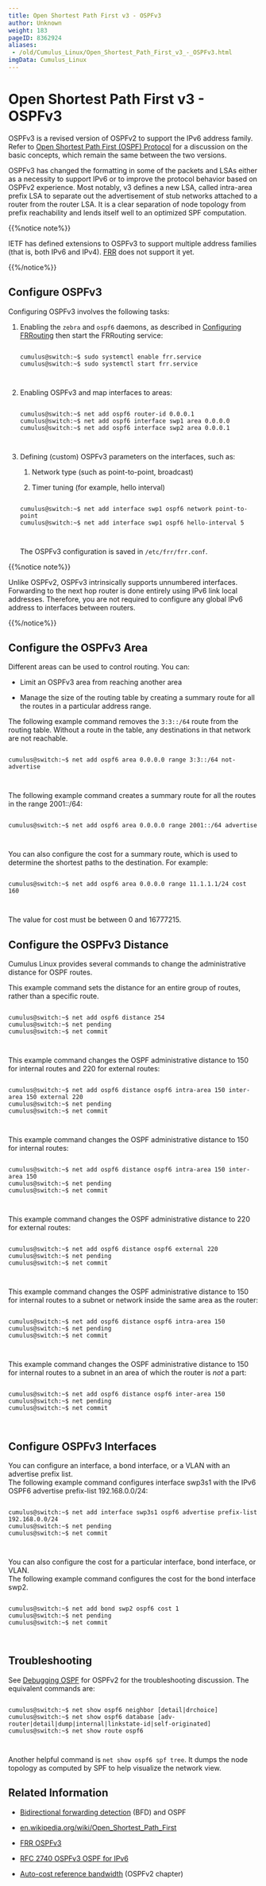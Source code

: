 ```yaml
---
title: Open Shortest Path First v3 - OSPFv3
author: Unknown
weight: 183
pageID: 8362924
aliases:
 - /old/Cumulus_Linux/Open_Shortest_Path_First_v3_-_OSPFv3.html
imgData: Cumulus_Linux
---
```

# Open Shortest Path First v3 - OSPFv3

OSPFv3 is a revised version of OSPFv2 to support the IPv6 address
family. Refer to [Open Shortest Path First (OSPF)
Protocol](/old/Cumulus_Linux/Open_Shortest_Path_First_-_OSPF.html) for a
discussion on the basic concepts, which remain the same between the two
versions.

OSPFv3 has changed the formatting in some of the packets and LSAs either
as a necessity to support IPv6 or to improve the protocol behavior based
on OSPFv2 experience. Most notably, v3 defines a new LSA, called
intra-area prefix LSA to separate out the advertisement of stub networks
attached to a router from the router LSA. It is a clear separation of
node topology from prefix reachability and lends itself well to an
optimized SPF computation.

{{%notice note%}}

IETF has defined extensions to OSPFv3 to support multiple address
families (that is, both IPv6 and IPv4).
[FRR](/old/Cumulus_Linux/FRRouting_Overview.html) does not support it
yet.

{{%/notice%}}

## Configure OSPFv3

Configuring OSPFv3 involves the following tasks:

1.  Enabling the `zebra` and `ospf6` daemons, as described in
    [Configuring
    FRRouting](/old/Cumulus_Linux/Configuring_FRRouting.html) then start
    the FRRouting service:
    
    ``` 
                       
    cumulus@switch:~$ sudo systemctl enable frr.service
    cumulus@switch:~$ sudo systemctl start frr.service
       
        
    ```

2.  Enabling OSPFv3 and map interfaces to areas:
    
    ``` 
                       
    cumulus@switch:~$ net add ospf6 router-id 0.0.0.1
    cumulus@switch:~$ net add ospf6 interface swp1 area 0.0.0.0
    cumulus@switch:~$ net add ospf6 interface swp2 area 0.0.0.1
       
        
    ```

3.  Defining (custom) OSPFv3 parameters on the interfaces, such as:
    
    1.  Network type (such as point-to-point, broadcast)
    
    2.  Timer tuning (for example, hello interval)
    
    <!-- end list -->
    
    ``` 
                       
    cumulus@switch:~$ net add interface swp1 ospf6 network point-to-point
    cumulus@switch:~$ net add interface swp1 ospf6 hello-interval 5
       
        
    ```
    
    The OSPFv3 configuration is saved in `/etc/frr/frr.conf`.

{{%notice note%}}

Unlike OSPFv2, OSPFv3 intrinsically supports unnumbered interfaces.
Forwarding to the next hop router is done entirely using IPv6 link local
addresses. Therefore, you are not required to configure any global IPv6
address to interfaces between routers.

{{%/notice%}}

## Configure the OSPFv3 Area

Different areas can be used to control routing. You can:

  - Limit an OSPFv3 area from reaching another area

  - Manage the size of the routing table by creating a summary route for
    all the routes in a particular address range.

The following example command removes the `3:3::/64` route from the
routing table. Without a route in the table, any destinations in that
network are not reachable.

``` 
                   
cumulus@switch:~$ net add ospf6 area 0.0.0.0 range 3:3::/64 not-advertise 
   
    
```

The following example command creates a summary route for all the routes
in the range 2001::/64:

``` 
                   
cumulus@switch:~$ net add ospf6 area 0.0.0.0 range 2001::/64 advertise
   
    
```

You can also configure the cost for a summary route, which is used to
determine the shortest paths to the destination. For example:

``` 
                   
cumulus@switch:~$ net add ospf6 area 0.0.0.0 range 11.1.1.1/24 cost 160
   
    
```

The value for cost must be between 0 and 16777215.

## Configure the OSPFv3 Distance

Cumulus Linux provides several commands to change the administrative
distance for OSPF routes.

This example command sets the distance for an entire group of routes,
rather than a specific route.

``` 
                   
cumulus@switch:~$ net add ospf6 distance 254
cumulus@switch:~$ net pending
cumulus@switch:~$ net commit
   
    
```

This example command changes the OSPF administrative distance to 150 for
internal routes and 220 for external routes:

``` 
                   
cumulus@switch:~$ net add ospf6 distance ospf6 intra-area 150 inter-area 150 external 220
cumulus@switch:~$ net pending
cumulus@switch:~$ net commit
   
    
```

This example command changes the OSPF administrative distance to 150 for
internal routes:

``` 
                   
cumulus@switch:~$ net add ospf6 distance ospf6 intra-area 150 inter-area 150
cumulus@switch:~$ net pending
cumulus@switch:~$ net commit
   
    
```

This example command changes the OSPF administrative distance to 220 for
external routes:

``` 
                   
cumulus@switch:~$ net add ospf6 distance ospf6 external 220
cumulus@switch:~$ net pending
cumulus@switch:~$ net commit
   
    
```

This example command changes the OSPF administrative distance to 150 for
internal routes to a subnet or network inside the same area as the
router:

``` 
                   
cumulus@switch:~$ net add ospf6 distance ospf6 intra-area 150
cumulus@switch:~$ net pending
cumulus@switch:~$ net commit
   
    
```

This example command changes the OSPF administrative distance to 150 for
internal routes to a subnet in an area of which the router is *not* a
part:

``` 
                   
cumulus@switch:~$ net add ospf6 distance ospf6 inter-area 150
cumulus@switch:~$ net pending
cumulus@switch:~$ net commit
   
    
```

## Configure OSPFv3 Interfaces

You can configure an interface, a bond interface, or a VLAN with an
advertise prefix list.  
The following example command configures interface swp3s1 with the IPv6
OSPF6 advertise prefix-list 192.168.0.0/24:

``` 
                   
cumulus@switch:~$ net add interface swp3s1 ospf6 advertise prefix-list 192.168.0.0/24
cumulus@switch:~$ net pending
cumulus@switch:~$ net commit
   
    
```

You can also configure the cost for a particular interface, bond
interface, or VLAN.  
The following example command configures the cost for the bond interface
swp2.

``` 
                   
cumulus@switch:~$ net add bond swp2 ospf6 cost 1
cumulus@switch:~$ net pending
cumulus@switch:~$ net commit
   
    
```

## Troubleshooting

See [Debugging
OSPF](/old/Cumulus_Linux/Open_Shortest_Path_First_-_OSPF.html#src-8362922_OpenShortestPathFirst-OSPF-ospf_debug)
for OSPFv2 for the troubleshooting discussion. The equivalent commands
are:

``` 
                   
cumulus@switch:~$ net show ospf6 neighbor [detail|drchoice]
cumulus@switch:~$ net show ospf6 database [adv-router|detail|dump|internal|linkstate-id|self-originated]
cumulus@switch:~$ net show route ospf6
   
    
```

Another helpful command is `net show ospf6 spf tree`. It dumps the node
topology as computed by SPF to help visualize the network view.

## Related Information

  - [Bidirectional forwarding
    detection](/old/Cumulus_Linux/Bidirectional_Forwarding_Detection_-_BFD.html)
    (BFD) and OSPF

  - [en.wikipedia.org/wiki/Open\_Shortest\_Path\_First](http://en.wikipedia.org/wiki/Open_Shortest_Path_First)

  - [FRR OSPFv3](https://frrouting.org/user-guide/ospf6d.html)

  - [RFC 2740 OSPFv3 OSPF for IPv6](https://tools.ietf.org/html/rfc2740)

  - [Auto-cost reference
    bandwidth](/old/Cumulus_Linux/Open_Shortest_Path_First_-_OSPF.html#src-8362922_OpenShortestPathFirst-OSPF-acrb)
    (OSPFv2 chapter)
